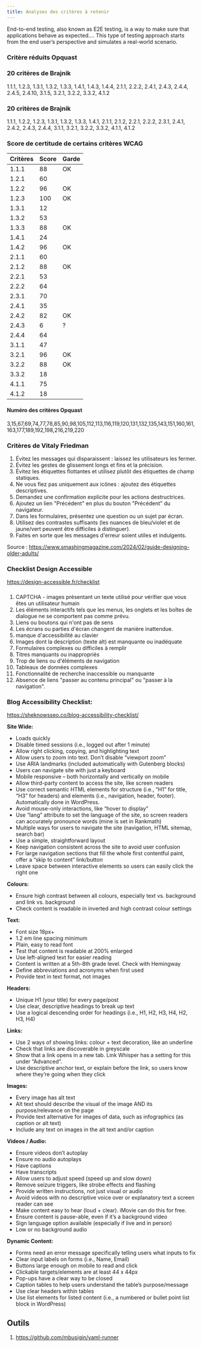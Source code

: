 ```yaml
---
title: Analyses des critères à retenir
---
```


End-to-end testing, also known as E2E testing, is a way to make sure that applications behave as expected…. This type of testing approach starts from the end user’s perspective and simulates a real-world scenario.

### Critère réduits Opquast

### 20 critères de Brajnik

1.1.1, 1.2.3, 1.3.1, 1.3.2, 1.3.3, 1.4.1, 1.4.3, 1.4.4, 2.1.1, 2.2.2, 2.4.1, 2.4.3, 2.4.4, 2.4.5, 2.4.10, 3.1.5, 3.2.1, 3.2.2, 3.3.2, 4.1.2

### 20 critères de Brajnik

1.1.1, 1.2.2, 1.2.3, 1.3.1, 1.3.2, 1.3.3, 1.4.1, 2.1.1, 2.1.2, 2.2.1, 2.2.2, 2.3.1, 2.4.1, 2.4.2, 2.4.3, 2.4.4, 3.1.1, 3.2.1, 3.2.2, 3.3.2, 4.1.1, 4.1.2


### Score de certitude de certains critères WCAG

| Critères | Score  |  Garde  |
|----------|--------|---------|
|1.1.1     |     88 |    OK   |
|1.2.1     |     60 |         |
|1.2.2     |     96 |    OK   |
|1.2.3     |    100 |    OK   |
|1.3.1     |     12 |         |
|1.3.2     |     53 |         |
|1.3.3     |     88 |    OK   |
|1.4.1     |     24 |         |
|1.4.2     |     96 |    OK   |
|2.1.1     |     60 |         |
|2.1.2     |     88 |    OK   |
|2.2.1     |     53 |         |
|2.2.2     |     64 |         |
|2.3.1     |     70 |         |
|2.4.1     |     35 |         |
|2.4.2     |     82 |    OK   |
|2.4.3     |     6  |     ?   |
|2.4.4     |     64 |         |
|3.1.1     |     47 |         |
|3.2.1     |     96 |    OK   |
|3.2.2     |     88 |    OK   |
|3.3.2     |     18 |         |
|4.1.1     |     75 |         |
|4.1.2     |     18 |         |

#### Numéro des critères Opquast
3,15,67,69,74,77,78,85,90,98,105,112,113,116,119,120,131,132,135,143,151,160,161,163,177,189,192,198,216,219,220

### Critères de Vitaly Friedman

1. Évitez les messages qui disparaissent : laissez les utilisateurs les fermer.
1. Évitez les gestes de glissement longs et fins et la précision.
1. Évitez les étiquettes flottantes et utilisez plutôt des étiquettes de champ statiques.
1. Ne vous fiez pas uniquement aux icônes : ajoutez des étiquettes descriptives.
1. Demandez une confirmation explicite pour les actions destructrices.
1. Ajoutez un lien "Précédent" en plus du bouton "Précédent" du navigateur.
1. Dans les formulaires, présentez une question ou un sujet par écran.
1. Utilisez des contrastes suffisants (les nuances de bleu/violet et de jaune/vert peuvent être difficiles à distinguer).
1. Faites en sorte que les messages d'erreur soient utiles et indulgents.

Source : https://www.smashingmagazine.com/2024/02/guide-designing-older-adults/

### Checklist Design Accessible

https://design-accessible.fr/checklist

###

1. CAPTCHA - images présentant un texte utilisé pour vérifier que vous êtes un utilisateur humain
1. Les éléments interactifs tels que les menus, les onglets et les boîtes de dialogue ne se comportent pas comme prévu.
1. Liens ou boutons qui n'ont pas de sens
1. Les écrans ou parties d'écran changent de manière inattendue.
1. manque d'accessibilité au clavier
1. Images dont la description (texte alt) est manquante ou inadéquate
1. Formulaires complexes ou difficiles à remplir
1. Titres manquants ou inappropriés
1. Trop de liens ou d'éléments de navigation
1. Tableaux de données complexes
1. Fonctionnalité de recherche inaccessible ou manquante
1. Absence de liens "passer au contenu principal" ou "passer à la navigation".

### Blog Accessibility Checklist:

https://sheknowsseo.co/blog-accessibility-checklist/

**Site Wide:**

 * Loads quickly
 * Disable timed sessions (i.e., logged out after 1 minute)
 * Allow right clicking, copying, and highlighting text
 * Allow users to zoom into text. Don’t disable “viewport zoom”
 * Use ARIA landmarks (included automatically with Gutenberg blocks)
 * Users can navigate site with just a keyboard
 * Mobile responsive – both horizontally and vertically on mobile
 * Allow third-party content to access the site, like screen readers
 * Use correct semantic HTML elements for structure (i.e., “H1” for title, “H3” for headers) and elements (i.e., navigation, header, footer). Automatically done in WordPress.
 * Avoid mouse-only interactions, like “hover to display”
 * Use “lang” attribute to set the language of the site, so screen readers can accurately pronounce words (mine is set in Rankmath)
 * Multiple ways for users to navigate the site (navigation, HTML sitemap, search bar)
 * Use a simple, straightforward layout
 * Keep navigation consistent across the site to avoid user confusion
 * For large navigation sections that fill the whole first contentful paint, offer a “skip to content” link/button
 * Leave space between interactive elements so users can easily click the right one

**Colours:**

 * Ensure high contrast between all colours, especially text vs. background and link vs. background
 * Check content is readable in inverted and high contrast colour settings

**Text:**

 * Font size 18px+
 * 1.2 em line spacing minimum
 * Plain, easy to read font
 * Test that content is readable at 200% enlarged
 * Use left-aligned text for easier reading
 * Content is written at a 5th-8th grade level. Check with Hemingway
 * Define abbreviations and acronyms when first used
 * Provide text in text format, not images

**Headers:**

 * Unique H1 (your title) for every page/post
 * Use clear, descriptive headings to break up text
 * Use a logical descending order for headings (i.e., H1, H2, H3, H4, H2, H3, H4)

**Links:**

 * Use 2 ways of showing links: colour + text decoration, like an underline
 * Check that links are discoverable in greyscale
 * Show that a link opens in a new tab. Link Whisper has a setting for this under “Advanced”.
 * Use descriptive anchor text, or explain before the link, so users know where they’re going when they click

**Images:**

 * Every image has alt text
 * Alt text should describe the visual of the image AND its purpose/relevance on the page
 * Provide text alternative for images of data, such as infographics (as caption or alt text)
 * Include any text on images in the alt text and/or caption

**Videos / Audio:**

 * Ensure videos don’t autoplay
 * Ensure no audio autoplays
 * Have captions
 * Have transcripts
 * Allow users to adjust speed (speed up and slow down)
 * Remove seizure triggers, like strobe effects and flashing
 * Provide written instructions, not just visual or audio
 * Avoid videos with no descriptive voice over or explanatory text a screen reader can see
 * Make content easy to hear (loud + clear). iMovie can do this for free.
 * Ensure content is pause-able, even if it’s a background video
 * Sign language option available (especially if live and in person)
 * Low or no background audio

**Dynamic Content:**

 *  Forms need an error message specifically telling users what inputs to fix
 *  Clear input labels on forms (i.e., Name, Email)
 *  Buttons large enough on mobile to read and click
 *  Clickable targets/elements are at least 44 x 44px
 *  Pop-ups have a clear way to be closed
 *  Caption tables to help users understand the table’s purpose/message
 *  Use clear headers within tables
 *  Use list elements for listed content (i.e., a numbered or bullet point list block in WordPress)


## Outils

 1. https://github.com/mbusigin/yaml-runner